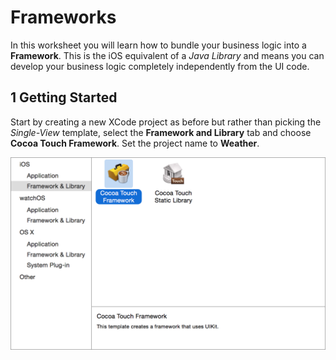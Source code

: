 # Frameworks

In this worksheet you will learn how to bundle your business logic into a **Framework**. This is the iOS equivalent of a *Java Library* and means you can develop your business logic completely independently from the UI code.

## 1 Getting Started

Start by creating a new XCode project as before but rather than picking the *Single-View* template, select the **Framework and Library** tab and choose **Cocoa Touch Framework**. Set the project name to **Weather**.

![Alt text](images/choose_framework.png)

